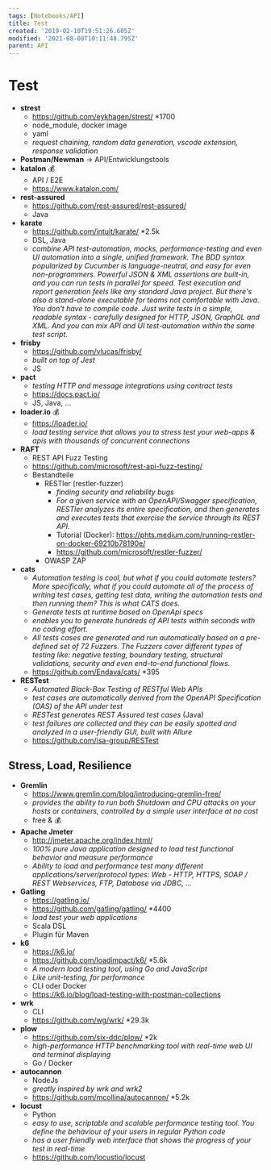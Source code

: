 ```yaml
---
tags: [Notebooks/API]
title: Test
created: '2019-02-10T19:51:26.605Z'
modified: '2021-08-08T10:11:48.795Z'
parent: API
---
```


# Test

- **strest**
  - <https://github.com/eykhagen/strest/> *1700
  - node_module, docker image
  - yaml
  - *request chaining, random data generation, vscode extension, response validation*
- **Postman/Newman** → API/Entwicklungstools
- **katalon** 💰
  - API / E2E
  - <https://www.katalon.com/>
- **rest-assured**
  - <https://github.com/rest-assured/rest-assured/>
  - Java
- **karate**
  - <https://github.com/intuit/karate/> *2.5k
  - DSL, Java
  - *combine API test-automation, mocks, performance-testing and even UI automation into a single, unified framework. The BDD syntax popularized by Cucumber is language-neutral, and easy for even non-programmers. Powerful JSON & XML assertions are built-in, and you can run tests in parallel for speed. Test execution and report generation feels like any standard Java project. But there's also a stand-alone executable for teams not comfortable with Java. You don't have to compile code. Just write tests in a simple, readable syntax - carefully designed for HTTP, JSON, GraphQL and XML. And you can mix API and UI test-automation within the same test script.*
- **frisby**
  - <https://github.com/vlucas/frisby/>
  - *built on top of Jest*
  - JS
- **pact**
  - *testing HTTP and message integrations using contract tests*
  - <https://docs.pact.io/>
  - JS, Java, ...
- **loader.io** 💰
  - <https://loader.io/>
  - *load testing service that allows you to stress test your web-apps & apis with thousands of concurrent connections*
- **RAFT**
  - REST API Fuzz Testing
  - <https://github.com/microsoft/rest-api-fuzz-testing/>
  - Bestandteile
    - RESTler (restler-fuzzer)
      - *finding security and reliability bugs*
      - *For a given service with an OpenAPI/Swagger specification, RESTler analyzes its entire specification, and then generates and executes tests that exercise the service through its REST API.*
      - Tutorial (Docker): <https://phts.medium.com/running-restler-on-docker-69210b78190e/>
      - <https://github.com/microsoft/restler-fuzzer/>
    - OWASP ZAP
- **cats**
  - *Automation testing is cool, but what if you could automate testers? More specifically, what if you could automate all of the process of writing test cases, getting test data, writing the automation tests and then running them? This is what CATS does.*
  - *Generate tests at runtime based on OpenApi specs*
  - *enables you to generate hundreds of API tests within seconds with no coding effort.*
  - *All tests cases are generated and run automatically based on a pre-defined set of 72 Fuzzers. The Fuzzers cover different types of testing like: negative testing, boundary testing, structural validations, security and even end-to-end functional flows.*
  - <https://github.com/Endava/cats/> *395
- **RESTest**
  - *Automated Black-Box Testing of RESTful Web APIs*
  - *test cases are automatically derived from the OpenAPI Specification (OAS) of the API under test*
  - *RESTest generates REST Assured test cases* (Java)
  - *test failures are collected and they can be easily spotted and analyzed in a user-friendly GUI, built with Allure*
  - <https://github.com/isa-group/RESTest>


## Stress, Load, Resilience
- **Gremlin**
  - <https://www.gremlin.com/blog/introducing-gremlin-free/>
  - *provides the ability to run both Shutdown and CPU attacks on your hosts or containers, controlled by a simple user interface at no cost*
  - free & 💰
- **Apache Jmeter**
  - <http://jmeter.apache.org/index.html/>
  - *100% pure Java application designed to load test functional behavior and measure performance*
  - *Ability to load and performance test many different applications/server/protocol types: Web - HTTP, HTTPS, SOAP / REST Webservices, FTP, Database via JDBC, ...*
- **Gatling**
  - <https://gatling.io/>
  - <https://github.com/gatling/gatling/> *4400
  - *load test your web applications*
  - Scala DSL
  - Plugin für Maven
- **k6**
  - <https://k6.io/>
  - <https://github.com/loadimpact/k6/> *5.6k
  - *A modern load testing tool, using Go and JavaScript*
  - *Like unit-testing, for performance*
  - CLI oder Docker
  - https://k6.io/blog/load-testing-with-postman-collections
- **wrk**
  - CLI
  - <https://github.com/wg/wrk/> *29.3k
- **plow**
  - <https://github.com/six-ddc/plow/> *2k
  - *high-performance HTTP benchmarking tool with real-time web UI and terminal displaying*
  - Go / Docker
- **autocannon**
  - NodeJs
  - *greatly inspired by wrk and wrk2*
  - <https://github.com/mcollina/autocannon/> *5.2k
- **locust**
  - Python
  - *easy to use, scriptable and scalable performance testing tool. You define the behaviour of your users in regular Python code*
  - *has a user friendly web interface that shows the progress of your test in real-time*
  - <https://github.com/locustio/locust>
